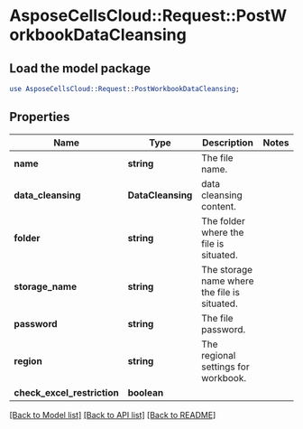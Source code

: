 # AsposeCellsCloud::Request::PostWorkbookDataCleansing 

## Load the model package
```perl
use AsposeCellsCloud::Request::PostWorkbookDataCleansing;
```

## Properties
Name | Type | Description | Notes
------------ | ------------- | ------------- | -------------
**name** | **string** | The file name. |
**data_cleansing** | **DataCleansing** | data cleansing content. |
**folder** | **string** | The folder where the file is situated. |
**storage_name** | **string** | The storage name where the file is situated. |
**password** | **string** | The file password.  |
**region** | **string** | The regional settings for workbook. |
**check_excel_restriction** | **boolean** |  |  

[[Back to Model list]](../README.md#documentation-for-requests) [[Back to API list]](../README.md#documentation-for-api-endpoints) [[Back to README]](../README.md)

